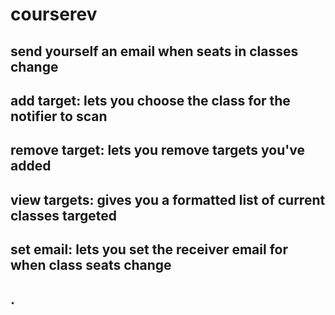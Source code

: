 # courserev

## send yourself an email when seats in classes change

## add target: lets you choose the class for the notifier to scan
## remove target: lets you remove targets you've added
## view targets: gives you a formatted list of current classes targeted
## set email: lets you set the receiver email for when class seats change

## .